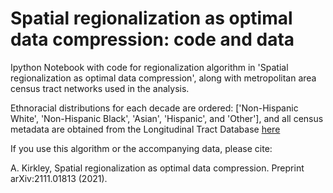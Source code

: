 # Spatial regionalization as optimal data compression: code and data
Ipython Notebook with code for regionalization algorithm in 'Spatial regionalization as optimal data compression', along with metropolitan area census tract networks used in the analysis.

Ethnoracial distributions for each decade are ordered: ['Non-Hispanic White', 'Non-Hispanic Black', 'Asian', 'Hispanic', and 'Other'], and all census metadata are obtained from the Longitudinal Tract Database [here](https://s4.ad.brown.edu/projects/diversity/researcher/bridging.htm) 

If you use this algorithm or the accompanying data, please cite:

A. Kirkley, Spatial regionalization as optimal data compression. Preprint arXiv:2111.01813 (2021).
